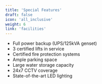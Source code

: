 ```yaml
---
title: 'Special Features'
draft: false
icon: 'all_inclusive'
weight: 6
link: 'facilities'
---
```


- Full power backup (UPS/125kVA genset)
- 3 certified lifts in service
- Certified fire protection systems
- Ample parking space
- Large water storage capacity
- 24x7 CCTV coverage
- State-of-the-art LED lighting
